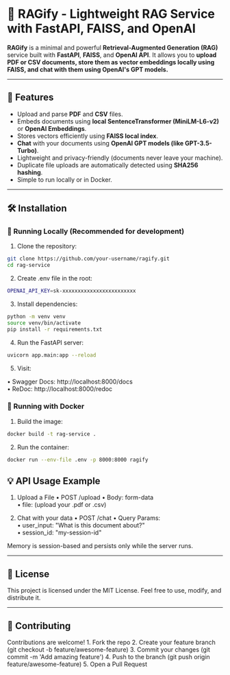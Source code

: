 # 🧠 RAGify - Lightweight RAG Service with FastAPI, FAISS, and OpenAI

**RAGify** is a minimal and powerful **Retrieval-Augmented Generation (RAG)** service built with **FastAPI**, **FAISS**, and **OpenAI API**.
It allows you to **upload PDF or CSV documents, store them as vector embeddings locally using FAISS, and chat with them using OpenAI's GPT models.**

---

## 🚀 Features

- Upload and parse **PDF** and **CSV** files.
- Embeds documents using **local SentenceTransformer (MiniLM-L6-v2)** or **OpenAI Embeddings**.
- Stores vectors efficiently using **FAISS local index**.
- **Chat** with your documents using **OpenAI GPT models (like GPT-3.5-Turbo)**.
- Lightweight and privacy-friendly (documents never leave your machine).
- Duplicate file uploads are automatically detected using **SHA256 hashing**.
- Simple to run locally or in Docker.

---

## 🛠️ Installation

### 🔧 Running Locally (Recommended for development)

1. Clone the repository:
```bash
git clone https://github.com/your-username/ragify.git
cd rag-service
```

2.	Create .env file in the root:
 ```bash
OPENAI_API_KEY=sk-xxxxxxxxxxxxxxxxxxxxxxxx
```

3.	Install dependencies:
```bash
python -m venv venv
source venv/bin/activate
pip install -r requirements.txt
```

4.	Run the FastAPI server:
```bash
uvicorn app.main:app --reload
```
5.	Visit:
  
•	Swagger Docs: http://localhost:8000/docs <br>
•	ReDoc: http://localhost:8000/redoc

### 🐳 Running with Docker <br>
1.	Build the image:
```bash
docker build -t rag-service .
```

2.	Run the container:
```bash
docker run --env-file .env -p 8000:8000 ragify
```

## 💡 API Usage Example

1. Upload a File
	•	POST /upload
	•	Body: form-data <br>
	•	file: (upload your .pdf or .csv) <br>

2. Chat with your data
	•	POST /chat
	•	Query Params: <br>
	•	user_input: "What is this document about?" <br>
	•	session_id: "my-session-id"

Memory is session-based and persists only while the server runs.

---

## 📜 License

This project is licensed under the MIT License.
Feel free to use, modify, and distribute it.

---

## 🤝 Contributing

Contributions are welcome!
	1.	Fork the repo
	2.	Create your feature branch (git checkout -b feature/awesome-feature)
	3.	Commit your changes (git commit -m 'Add amazing feature')
	4.	Push to the branch (git push origin feature/awesome-feature)
	5.	Open a Pull Request 


